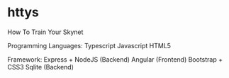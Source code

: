 # httys
How To Train Your Skynet


Programming Languages: 
  Typescript
  Javascript
  HTML5
  
Framework:
  Express + NodeJS (Backend)
  Angular (Frontend)
  Bootstrap + CSS3 
  Sqlite (Backend)
